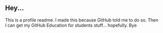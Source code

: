 ## Hey...
This is a profile readme.
I made this because GitHub told me to do so.
Then I can get my GitHub Education for students stuff... hopefully.
Bye
